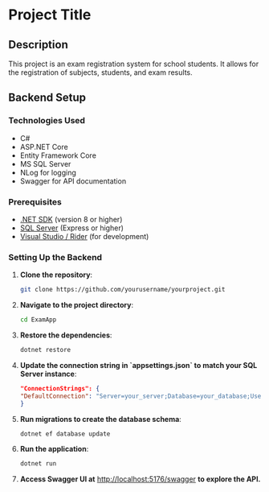 # Project Title

## Description
This project is an exam registration system for school students. It allows for the registration of subjects, students, and exam results.

## Backend Setup

### Technologies Used
- C#
- ASP.NET Core
- Entity Framework Core
- MS SQL Server
- NLog for logging
- Swagger for API documentation

### Prerequisites
- [.NET SDK](https://dotnet.microsoft.com/download) (version 8 or higher)
- [SQL Server](https://www.microsoft.com/en-us/sql-server/sql-server-downloads) (Express or higher)
- [Visual Studio / Rider](https://www.jetbrains.com/rider/) (for development)

### Setting Up the Backend

1. **Clone the repository**:
   ```bash
   git clone https://github.com/yourusername/yourproject.git
   ```

2. **Navigate to the project directory**:
   ```bash
   cd ExamApp
   ```

3. **Restore the dependencies**:
   ```bash
   dotnet restore
   ```

4. **Update the connection string in \`appsettings.json\` to match your SQL Server instance**:
   ```json
   "ConnectionStrings": {
   "DefaultConnection": "Server=your_server;Database=your_database;User Id=your_user;Password=your_password;"
   }
   ```

5. **Run migrations to create the database schema**:
   ```bash
   dotnet ef database update
   ```

6. **Run the application**:
   ```bash
   dotnet run
   ```

7. **Access Swagger UI at** [http://localhost:5176/swagger](http://localhost:5176/swagger) **to explore the API.**

